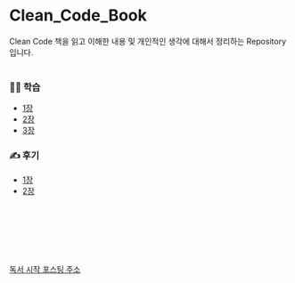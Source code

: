 # Clean_Code_Book
Clean Code 책을 읽고 이해한 내용 및 개인적인 생각에 대해서 정리하는 Repository입니다.<br/><br/>


### 👨‍💻 학습 <br/>
- [1장](https://github.com/seongjo-seo/Clean_Code_Book/tree/main/1%EC%9E%A5%20%EA%B9%A8%EB%81%97%ED%95%9C%20%EC%BD%94%EB%93%9C) <br/>
- [2장](https://github.com/seongjo-seo/Clean_Code_Book/tree/main/2%EC%9E%A5%20%EC%9D%98%EB%AF%B8%20%EC%9E%88%EB%8A%94%20%EC%9D%B4%EB%A6%84)<br/>
- [3장](https://github.com/seongjo-seo/Clean_Code_Book/blob/main/3%EC%9E%A5%20%ED%95%A8%EC%88%98/README.md)<br/>


### ✍ 후기 <br/>
- [1장](https://github.com/seongjo-seo/Clean_Code_Book/blob/main/1%EC%9E%A5%20%EA%B9%A8%EB%81%97%ED%95%9C%20%EC%BD%94%EB%93%9C/report.md)
- [2장](https://github.com/seongjo-seo/Clean_Code_Book/blob/main/2%EC%9E%A5%20%EC%9D%98%EB%AF%B8%20%EC%9E%88%EB%8A%94%20%EC%9D%B4%EB%A6%84/report.md)

<br/><br/><br/><br/>
#
[독서 시작 포스팅 주소](https://okeybox.tistory.com/271) <br/>

